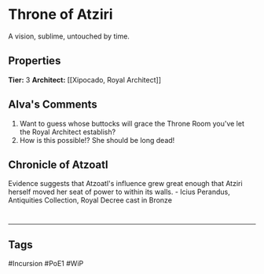 # Throne of Atziri
A vision, sublime, untouched by time.

## Properties
**Tier:** 3
**Architect:** [[Xipocado, Royal Architect]]

## Alva's Comments
1. Want to guess whose buttocks will grace the Throne Room you've let the Royal Architect establish?
2. How is this possible!? She should be long dead!

## Chronicle of Atzoatl
Evidence suggests that Atzoatl's influence grew great enough that Atziri herself moved her seat of power to within its walls. - Icius Perandus, Antiquities Collection, Royal Decree cast in Bronze

#
---
## Tags
#Incursion
#PoE1
#WiP
